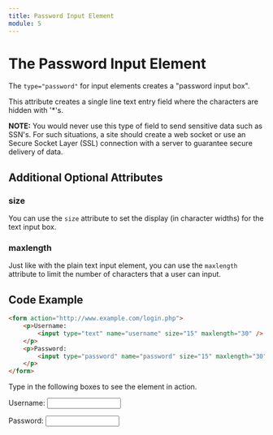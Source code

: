 ```yaml
---
title: Password Input Element
module: 5
---
```


# The Password Input Element

The `type="password"` for input elements creates a "password input box".

This attribute creates a single line text entry field where the characters are hidden with '*'s.

**NOTE:** You would never use this type of field to send sensitive data such as SSN's. For such situations, a site should create a web socket or use an Secure Socket Layer (SSL) connection with a server to guarantee secure delivery of data.

## Additional Optional Attributes

### size

You can use the `size` attribute to set the display (in character widths) for the text input box.

### maxlength

Just like with the plain text input element, you can use the `maxlength` attribute to limit the number of characters that a user can input.

## Code Example

```html
<form action="http://www.example.com/login.php">
    <p>Username:
        <input type="text" name="username" size="15" maxlength="30" />
	</p>
    <p>Password:
        <input type="password" name="password" size="15" maxlength="30" />
    </p>
</form>
```

<div class="displayed_code_example">
    <p>Type in the following boxes to see the element in action.
    <p>Username:
        <input type="text" name="username" size="15" maxlength="30" />
	</p>
    <p>Password:
        <input type="password" name="password" size="15" maxlength="30" />
    </p>
<!-- </div> -->
